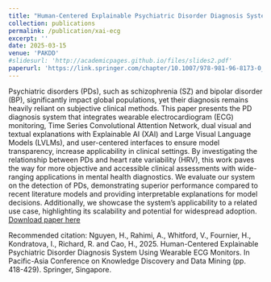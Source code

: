```yaml
---
title: "Human-Centered Explainable Psychiatric Disorder Diagnosis System Using Wearable ECG Monitors"
collection: publications
permalink: /publication/xai-ecg
excerpt: ''
date: 2025-03-15
venue: 'PAKDD'
#slidesurl: 'http://academicpages.github.io/files/slides2.pdf'
paperurl: 'https://link.springer.com/chapter/10.1007/978-981-96-8173-0_33'
---
```

Psychiatric disorders (PDs), such as schizophrenia (SZ) and bipolar disorder (BP), significantly impact global populations, yet their diagnosis remains heavily reliant on subjective clinical methods. This paper presents the PD diagnosis system that integrates wearable electrocardiogram (ECG) monitoring, Time Series Convolutional Attention Network, dual visual and textual explanations with Explainable AI (XAI) and Large Visual Language Models (LVLMs), and user-centered interfaces to ensure model transparency, increase applicability in clinical settings. By investigating the relationship between PDs and heart rate variability (HRV), this work paves the way for more objective and accessible clinical assessments with wide-ranging applications in mental health diagnostics. We evaluate our system on the detection of PDs, demonstrating superior performance compared to recent literature models and providing interpretable explanations for model decisions. Additionally, we showcase the system’s applicability to a related use case, highlighting its scalability and potential for widespread adoption.
[Download paper here](https://link.springer.com/chapter/10.1007/978-981-96-8173-0_33)

Recommended citation:
Nguyen, H., Rahimi, A., Whitford, V., Fournier, H., Kondratova, I., Richard, R. and Cao, H., 2025. Human-Centered Explainable Psychiatric Disorder Diagnosis System Using Wearable ECG Monitors. In Pacific-Asia Conference on Knowledge Discovery and Data Mining (pp. 418-429). Springer, Singapore.
